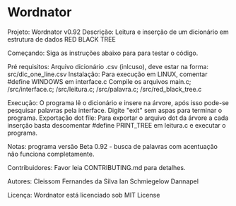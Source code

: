 # Wordnator
Projeto: Wordnator v0.92
Descrição: Leitura e inserção de um dicionário em estrutura de dados RED BLACK TREE

Começando:
Siga as instruções abaixo para para testar o código.

Pré requisitos:
Arquivo dicionário .csv (inlcuso), deve estar na forma: src/dic_one_line.csv
Instalação: 
Para execução em LINUX, comentar #define WINDOWS em interface.c
Compile os arquivos main.c; /src/interface.c; /src/leitura.c; /src/palavra.c; /src/red_black_tree.c

Execução:
O programa lê o dicionário e insere na árvore, após isso pode-se pesquisar palavras pela interface.
Digite "exit" sem aspas para terminar o programa.
Exportação dot file:
Para exportar o arquivo dot da árvore a cada inserção basta descomentar #define PRINT_TREE em leitura.c e executar o programa.

Notas: programa versão Beta 0.92 - busca de palavras com acentuação não funciona completamente.

Contribuidores:
Favor leia CONTRIBUTING.md para detalhes.

Autores:
Cleissom Fernandes da Silva
Ian Schmiegelow Dannapel

Licença:
Wordnator está licenciado sob MIT License
